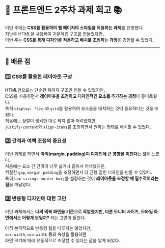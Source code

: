 # **🦁 프론트엔드 2주차 과제 회고 📚**  

이번 주에는 **CSS를 활용하여 웹 페이지의 스타일을 적용하는 과제**를 진행했다.  
지난주 HTML을 사용하여 기본적인 구조를 만들었다면,  
이번 주는 **CSS를 통해 디자인을 적용하고 배치를 조정하는 과정**을 경험할 수 있었다.  

---

## **📌 배운 점**  
### 1️⃣ **CSS를 활용한 레이아웃 구성**  
HTML만으로는 단순한 페이지 구조만 만들 수 있었지만,  
CSS를 사용하면서 **레이아웃을 조정하고 디자인적인 요소를 추가하는 과정**이 흥미로웠다.  
특히 `display: flex;`와 `grid`를 활용하여 요소들을 배치하는 것이 중요하다는 것을 배웠다.  
처음에는 정렬이 생각한 대로 되지 않아 어려웠지만,  
`justify-content`와 `align-items`를 조정하면서 원하는 형태로 배치할 수 있었다.  

### 2️⃣ **간격과 여백 조정의 중요성**  
이번 과제를 하면서 **여백(margin, padding)이 디자인에 큰 영향을 미친다는 것**을 느꼈다.  
처음에는 요소 간 간격이 너무 넓거나 좁아서 어색했지만,  
적절한 `gap`, `margin`, `padding`을 조정하면서 더 균형 잡힌 디자인을 만들 수 있었다.  
특히 `box-sizing: border-box;`를 설정하는 것이 **레이아웃을 조정할 때 필수적이라는 점**을 깨달았다.  

### 3️⃣ **반응형 디자인에 대한 고민**  
이번 과제에서는 **나의 맥북 화면을 기준으로 작업했지만, 다른 모니터 사이즈, 모바일 화면에서는 어떻게 보일까?** 라는 고민이 들었다. 

아직 본격적으로 반응형 웹을 다루지는 않았지만,  
`max-width`, `min-width` 등의 속성을 활용하면  
화면 크기에 따라 유동적으로 조정할 수 있다는 점을 알게 되었다.  